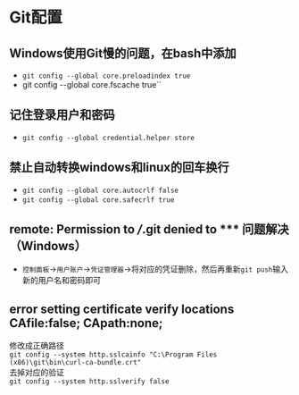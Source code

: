 # Git配置
## Windows使用Git慢的问题，在bash中添加
* `git config --global core.preloadindex true`
* git config --global core.fscache true``
## 记住登录用户和密码
* `git config --global credential.helper store`
## 禁止自动转换windows和linux的回车换行
* `git config --global core.autocrlf false`
* `git config --global core.safecrlf true`
## remote: Permission to ***/***.git denied to *** 问题解决（Windows）
* `控制面板`→`用户账户`→`凭证管理器`→将对应的凭证删除，然后再重新`git push`输入新的用户名和密码即可
## error setting certificate verify locations CAfile:false; CApath:none;
修改成正确路径  
`git config --system http.sslcainfo "C:\Program Files (x86)\git\bin\curl-ca-bundle.crt"`   
去掉对应的验证  
`git config --system http.sslverify false`

